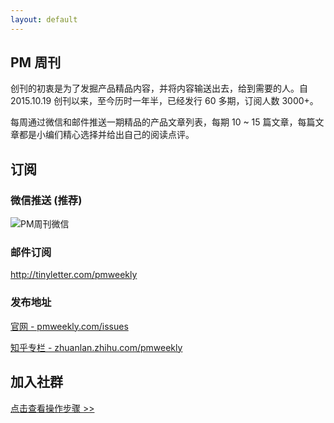 ```yaml
---
layout: default
---
```


## PM 周刊

创刊的初衷是为了发掘产品精品内容，并将内容输送出去，给到需要的人。自 2015.10.19 创刊以来，至今历时一年半，已经发行 60 多期，订阅人数 3000+。

每周通过微信和邮件推送一期精品的产品文章列表，每期 10 ~ 15 篇文章，每篇文章都是小编们精心选择并给出自己的阅读点评。

## 订阅

### 微信推送 (推荐)

![PM周刊微信](http://com-4jplus-temp.qiniudn.com/pmweekly-weixin.jpg)   

### 邮件订阅

<http://tinyletter.com/pmweekly>   

### 发布地址

[官网 - pmweekly.com/issues](http://pmweekly.com/issues/)    

[知乎专栏 - zhuanlan.zhihu.com/pmweekly](http://zhuanlan.zhihu.com/pmweekly)         

## 加入社群

[点击查看操作步骤 >>](http://mp.weixin.qq.com/s/w8DK1vV0f3Hpj7u3fCNsiw)


